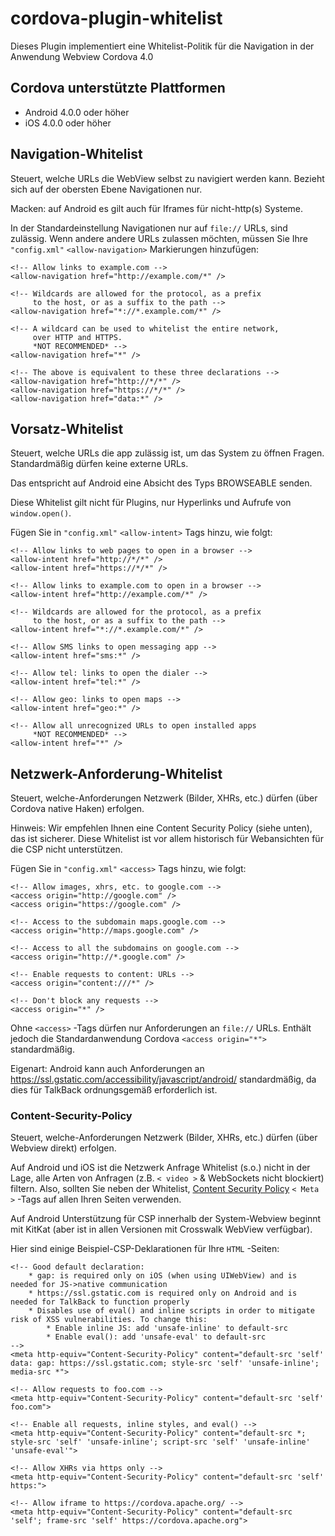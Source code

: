 <!--
# license: Licensed to the Apache Software Foundation (ASF) under one
#         or more contributor license agreements.  See the NOTICE file
#         distributed with this work for additional information
#         regarding copyright ownership.  The ASF licenses this file
#         to you under the Apache License, Version 2.0 (the
#         "License"); you may not use this file except in compliance
#         with the License.  You may obtain a copy of the License at
#
#           http://www.apache.org/licenses/LICENSE-2.0
#
#         Unless required by applicable law or agreed to in writing,
#         software distributed under the License is distributed on an
#         "AS IS" BASIS, WITHOUT WARRANTIES OR CONDITIONS OF ANY
#         KIND, either express or implied.  See the License for the
#         specific language governing permissions and limitations
#         under the License.
-->

# cordova-plugin-whitelist

Dieses Plugin implementiert eine Whitelist-Politik für die Navigation in der Anwendung Webview Cordova 4.0

## Cordova unterstützte Plattformen

  * Android 4.0.0 oder höher
  * iOS 4.0.0 oder höher

## Navigation-Whitelist

Steuert, welche URLs die WebView selbst zu navigiert werden kann. Bezieht sich auf der obersten Ebene Navigationen nur.

Macken: auf Android es gilt auch für Iframes für nicht-http(s) Systeme.

In der Standardeinstellung Navigationen nur auf `file://` URLs, sind zulässig. Wenn andere andere URLs zulassen möchten, müssen Sie Ihre `"config.xml"` `<allow-navigation>` Markierungen hinzufügen:

    <!-- Allow links to example.com -->
    <allow-navigation href="http://example.com/*" />

    <!-- Wildcards are allowed for the protocol, as a prefix
         to the host, or as a suffix to the path -->
    <allow-navigation href="*://*.example.com/*" />

    <!-- A wildcard can be used to whitelist the entire network,
         over HTTP and HTTPS.
         *NOT RECOMMENDED* -->
    <allow-navigation href="*" />

    <!-- The above is equivalent to these three declarations -->
    <allow-navigation href="http://*/*" />
    <allow-navigation href="https://*/*" />
    <allow-navigation href="data:*" />


## Vorsatz-Whitelist

Steuert, welche URLs die app zulässig ist, um das System zu öffnen Fragen. Standardmäßig dürfen keine externe URLs.

Das entspricht auf Android eine Absicht des Typs BROWSEABLE senden.

Diese Whitelist gilt nicht für Plugins, nur Hyperlinks und Aufrufe von `window.open()`.

Fügen Sie in `"config.xml"` `<allow-intent>` Tags hinzu, wie folgt:

    <!-- Allow links to web pages to open in a browser -->
    <allow-intent href="http://*/*" />
    <allow-intent href="https://*/*" />

    <!-- Allow links to example.com to open in a browser -->
    <allow-intent href="http://example.com/*" />

    <!-- Wildcards are allowed for the protocol, as a prefix
         to the host, or as a suffix to the path -->
    <allow-intent href="*://*.example.com/*" />

    <!-- Allow SMS links to open messaging app -->
    <allow-intent href="sms:*" />

    <!-- Allow tel: links to open the dialer -->
    <allow-intent href="tel:*" />

    <!-- Allow geo: links to open maps -->
    <allow-intent href="geo:*" />

    <!-- Allow all unrecognized URLs to open installed apps
         *NOT RECOMMENDED* -->
    <allow-intent href="*" />


## Netzwerk-Anforderung-Whitelist

Steuert, welche-Anforderungen Netzwerk (Bilder, XHRs, etc.) dürfen (über Cordova native Haken) erfolgen.

Hinweis: Wir empfehlen Ihnen eine Content Security Policy (siehe unten), das ist sicherer. Diese Whitelist ist vor allem historisch für Webansichten für die CSP nicht unterstützen.

Fügen Sie in `"config.xml"` `<access>` Tags hinzu, wie folgt:

    <!-- Allow images, xhrs, etc. to google.com -->
    <access origin="http://google.com" />
    <access origin="https://google.com" />

    <!-- Access to the subdomain maps.google.com -->
    <access origin="http://maps.google.com" />

    <!-- Access to all the subdomains on google.com -->
    <access origin="http://*.google.com" />

    <!-- Enable requests to content: URLs -->
    <access origin="content:///*" />

    <!-- Don't block any requests -->
    <access origin="*" />


Ohne `<access>` -Tags dürfen nur Anforderungen an `file://` URLs. Enthält jedoch die Standardanwendung Cordova `<access origin="*">` standardmäßig.

Eigenart: Android kann auch Anforderungen an https://ssl.gstatic.com/accessibility/javascript/android/ standardmäßig, da dies für TalkBack ordnungsgemäß erforderlich ist.

### Content-Security-Policy

Steuert, welche-Anforderungen Netzwerk (Bilder, XHRs, etc.) dürfen (über Webview direkt) erfolgen.

Auf Android und iOS ist die Netzwerk Anfrage Whitelist (s.o.) nicht in der Lage, alle Arten von Anfragen (z.B. `< video >` & WebSockets nicht blockiert) filtern. Also, sollten Sie neben der Whitelist, [Content Security Policy](http://content-security-policy.com/) `< Meta >` -Tags auf allen Ihren Seiten verwenden.

Auf Android Unterstützung für CSP innerhalb der System-Webview beginnt mit KitKat (aber ist in allen Versionen mit Crosswalk WebView verfügbar).

Hier sind einige Beispiel-CSP-Deklarationen für Ihre `HTML` -Seiten:

    <!-- Good default declaration:
        * gap: is required only on iOS (when using UIWebView) and is needed for JS->native communication
        * https://ssl.gstatic.com is required only on Android and is needed for TalkBack to function properly
        * Disables use of eval() and inline scripts in order to mitigate risk of XSS vulnerabilities. To change this:
            * Enable inline JS: add 'unsafe-inline' to default-src
            * Enable eval(): add 'unsafe-eval' to default-src
    -->
    <meta http-equiv="Content-Security-Policy" content="default-src 'self' data: gap: https://ssl.gstatic.com; style-src 'self' 'unsafe-inline'; media-src *">

    <!-- Allow requests to foo.com -->
    <meta http-equiv="Content-Security-Policy" content="default-src 'self' foo.com">

    <!-- Enable all requests, inline styles, and eval() -->
    <meta http-equiv="Content-Security-Policy" content="default-src *; style-src 'self' 'unsafe-inline'; script-src 'self' 'unsafe-inline' 'unsafe-eval'">

    <!-- Allow XHRs via https only -->
    <meta http-equiv="Content-Security-Policy" content="default-src 'self' https:">

    <!-- Allow iframe to https://cordova.apache.org/ -->
    <meta http-equiv="Content-Security-Policy" content="default-src 'self'; frame-src 'self' https://cordova.apache.org">